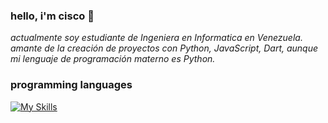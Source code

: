 ### hello, i'm cisco 👋
_actualmente soy estudiante de Ingeniera en Informatica en Venezuela. amante de la creación de proyectos con Python, JavaScript, Dart, aunque mi lenguaje de programación materno es Python._
### programming languages
[![My Skills](https://skillicons.dev/icons?i=py,dart,nodejs,js,git)](https://skillicons.dev)
